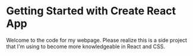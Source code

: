 # Getting Started with Create React App

Welcome to the code for my webpage. Please realize this is a side project that I'm using to become more knowledgeable in React and CSS. 
